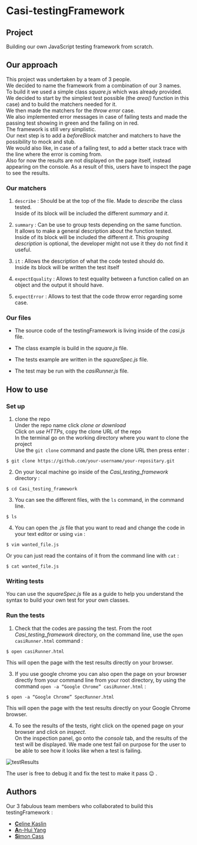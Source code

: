 # Casi-testingFramework #

## Project ##

Building our own JavaScript testing framework from scratch.<br/>

## Our approach ##

This project was undertaken by a team of 3 people.<br/>
We decided to name the framework from a combination of our 3 names.</br>
To build it we used a simple class *square.js* which was already provided.<br/>
We decided to start by the simplest test possible (the *area()* function in this case) and to build the matchers needed for it.<br/>
We then made the matchers for the *throw error* case.<br/>
We also implemented error messages in case of failing tests and made the passing test showing in green and the failing on in red.<br/>
The framework is still very simplistic.<br/>
Our next step is to add a *beforeBlock* matcher and matchers to have the possibility to mock and stub.<br/>
We would also like, in case of a failing test, to add a better stack trace with the line where the error is coming from.<br/>
Also for now the results are not displayed on the page itself, instead appearing on the console. As a result of this, users have to inspect the page to see the results.<br/>

### Our matchers ###

1. `describe` : Should be at the top of the file. Made to *describe* the class tested.<br/>
Inside of its block will be included the different *summary* and *it*.

2. `summary` : Can be use to group tests depending on the same function.<br/>
It allows to make a general description about the function tested.<br/>
Inside of its block will be included the different *it*.
This *grouping description* is optional, the developer might not use it they do not find it useful.

3. `it` : Allows the description of what the code tested should do.<br/>
Inside its block will be written the test itself<br/>

4. `expectEquality` : Allows to test equality between a function called on an object and the output it should have.<br/>

5. `expectError` : Allows to test that the code throw error regarding some case.

### Our files ###

* The source code of the testingFramework is living inside of the *casi.js* file.<br/>

* The class example is build in the *square.js* file.<br/>

* The tests example are written in the *squareSpec.js* file.<br/>

* The test may be run with the *casiRunner.js* file.<br/>

## How to use ##

### Set up ###

1. clone the repo<br/>
Under the repo name click *clone or download*<br/>
Click on *use HTTPs*, copy the clone URL of the repo<br/>
In the terminal go on the working directory where you want to clone the project<br/>
Use the `git clone` command and paste the clone URL then press enter :

```shell
$ git clone https://github.com/your-username/your-repositary.git
```

2. On your local machine go inside of the *Casi_testing_framework* directory :

```shell
$ cd Casi_testing_framework
```

3. You can see the different files, with the `ls` command, in the command line.

```shell
$ ls
```

4. You can open the *.js* file that you want to read and change the code in your text editor or using `vim` :

```shell
$ vim wanted_file.js
```
Or you can just read the contains of it from the command line with `cat` :

```shell
$ cat wanted_file.js
```

### Writing tests ###

You can use the *squareSpec.js* file as a guide to help you understand the syntax to build your own test for your own classes.<br/>

### Run the tests ###

1. Check that the codes are passing the test. From the root *Casi_testing_framework* directory, on the command line, use the `open casiRunner.html` command :

```shell
$ open casiRunner.html
```
This will open the page with the test results directly on your browser.

3. If you use google chrome you can also open the page on your browser directly from your command line from your root directory, by using the command `open -a “Google Chrome” casiRunner.html` :

```shell
$ open -a “Google Chrome” SpecRunner.html
```

This will open the page with the test results directly on your Google Chrome browser.

4. To see the results of the tests, right click on the opened page on your browser and click on *inspect*.<br/>
On the inspection panel, go onto the *console* tab, and the results of the test will be displayed.
We made one test fail on purpose for the user to be able to see how it looks like when a test is failing.<br/>

![testResults](https://user-images.githubusercontent.com/43742795/51687169-e7e69480-1fe9-11e9-8bec-c8c398e6566e.png)

The user is free to debug it and fix the test to make it pass :wink: .<br/>

## Authors ##

Our 3 fabulous team members who collaborated to build this testingFramework :<br/>
* [**C**eline Kaslin](https://github.com/CelineKaslin)
* [**A**n-Hui Yang](https://github.com/anhuiyang)
* [**Si**mon Cass](https://github.com/scass91)
